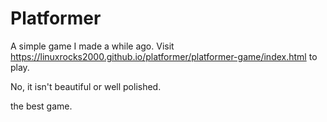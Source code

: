 # Platformer

A simple game I made a while ago. Visit https://linuxrocks2000.github.io/platformer/platformer-game/index.html to play.


No, it isn't beautiful or well polished.

the best game.
